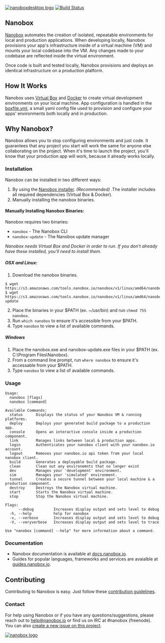 [![nanoboxdesktop logo](http://nano-assets.gopagoda.io/readme-headers/nanoboxdesktop.png)](http://nanobox.io/open-source#nanoboxdesktop)
[![Build Status](https://travis-ci.org/nanobox-io/nanobox.svg)](https://travis-ci.org/nanobox-io/nanobox)

## Nanobox

[Nanobox](https://nanobox.io/) automates the creation of isolated, repeatable environments for local and production applications. When developing locally, Nanobox provisions your app's infrastructure inside of a virtual machine (VM) and mounts your local codebase into the VM. Any changes made to your codebase are reflected inside the virtual environment.

Once code is built and tested locally, Nanobox provisions and deploys an identical infrastructure on a production platform.

## How It Works

Nanobox uses [Virtual Box](http://virtualbox.org) and [Docker](https://www.docker.com/) to create virtual development environments on your local machine. App configuration is handled in the [boxfile.yml](https://docs.nanobnox.io/app-config/boxfile/), a small yaml config file used to provision and configure your apps' environments both locally and in production.

## Why Nanobox?

Nanobox allows you to stop configuring environments and just code. It guarantees that any project you start will work the same for anyone else collaborating on the project. When it's time to launch the project, you'll know that your production app will work, because it already works locally.

### Installation

Nanobox can be installed in two different ways:

1. By using the [Nanobox installer](https://nanobox.io/download). *(Recommended)* .The installer includes all required dependencies (Virtual Box & Docker).
2. Manually installing the nanobox binaries.


#### Manually Installing Nanobox Binaries:
Nanobox requires two binaries:

- `nanobox` - The Nanobox CLI
- `nanobox-update` - The Nanobox update manager

*Nanobox needs Virtual Box and Docker in order to run. If you don't already have these installed, you'll need to install them.*

##### OSX and Linux:

1. Download the nanobox binaries.
  ```
  $ wget https://s3.amazonaws.com/tools.nanobox.io/nanobox/v1/linux/amd64/nanobox
$ wget https://s3.amazonaws.com/tools.nanobox.io/nanobox/v1/linux/amd64/nanobox-update
  ```

2. Place the binaries in your $PATH (ex. ~/usr/bin) and run `chmod 755 nanobox`.
3. Run `which nanobox` to ensure it's accessible from your $PATH.
4. Type `nanobox` to view a list of available commands.


##### Windows

1. Place the nanobox.exe and nanobox-update.exe files in your $PATH (ex. C:\Program Files\Nanobox\).
2. From a command line prompt, run `where nanobox` to ensure it's accessable from your $PATH.
3. Type `nanobox` to view a list of available commands.

### Usage
```
Usage:
  nanobox [flags]
  nanobox [command]

Available Commands:
  status      Displays the status of your Nanobox VM & running platforms.
  deploy      Deploys your generated build package to a production app.
  console     Opens an interactive console inside a production component.
  link        Manages links between local & production apps.
  login       Authenticates your nanobox client with your nanobox.io account.
  logout      Removes your nanobox.io api token from your local nanobox client.
  build       Generates a deployable build package.
  clean       Clean out any environemnts that no longer exist
  dev         Manages your 'development' environment.
  sim         Manages your 'simulated' environment.
  tunnel      Creates a secure tunnel between your local machine & a production component.
  destroy     Destroys the Nanobox virtual machine.
  start       Starts the Nanobox virtual machine.
  stop        Stop the Nanobox virtual machine.

Flags:
      --debug         Increases display output and sets level to debug
  -h, --help          help for nanobox
  -v, --verbose       Increases display output and sets level to debug
  -V, --veryverbose   Increases display output and sets level to trace

Use "nanobox [command] --help" for more information about a command.
```

### Documentation

- Nanobox documentation is available at [docs.nanobox.io](https://docs.nanobox.io/).
- Guides for popular languages, frameworks and services are avaialble at [guides.nanobox.io](http://guides.nanobox.io).


## Contributing
Contributing to Nanobox is easy. Just follow these [contribution guidelines](https://docs.nanobox.io/contributing/).

### Contact

For help using Nanobox or if you have any questions/suggestions, please reach out to help@nanobox.io or find us on IRC at #nanobox (freenode). You can also [create a new issue on this project](https://github.com/nanobox-io/nanobox/issues/new).

[![nanobox logo](http://nano-assets.gopagoda.io/open-src/nanobox-open-src.png)](http://nanobox.io/open-source)
